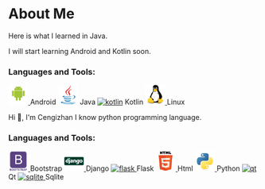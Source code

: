 # About Me
Here is what I learned in Java.

I will start learning Android and Kotlin soon.

<h3 align="left">Languages and Tools:</h3>
<p align="left"> <a href="" target="_blank"> <img src="https://raw.githubusercontent.com/devicons/devicon/master/icons/android/android-original-wordmark.svg" alt="android" width="40" height="40"/> </a>  Android 
<a href="" target="_blank"> <img src="https://raw.githubusercontent.com/devicons/devicon/master/icons/java/java-original.svg" alt="java" width="40" height="40"/></a> Java 
<a href="" target="_blank"> <img src="https://www.vectorlogo.zone/logos/kotlinlang/kotlinlang-icon.svg" alt="kotlin" width="40" height="40"/></a>  Kotlin 
<a href="" target="_blank"> <img src="https://raw.githubusercontent.com/devicons/devicon/master/icons/linux/linux-original.svg" alt="linux" width="40" height="40"/> </a> Linux

  
Hi 👋, I'm Cengizhan
I know python programming language.

<h3 align="left">Languages and Tools:</h3>
<p align="left"> <a href="" target="_blank"> <img src="https://raw.githubusercontent.com/devicons/devicon/master/icons/bootstrap/bootstrap-plain-wordmark.svg" alt="bootstrap" width="40" height="40"/> </a> Bootstrap 
<a href="" target="_blank"> <img src="https://raw.githubusercontent.com/devicons/devicon/master/icons/django/django-original.svg" alt="django" width="40" height="40"/> </a> Django
<a href="" target="_blank"> <img src="https://www.vectorlogo.zone/logos/pocoo_flask/pocoo_flask-icon.svg" alt="flask" width="40" height="40"/> </a> Flask
<a href="" target="_blank"> <img src="https://raw.githubusercontent.com/devicons/devicon/master/icons/html5/html5-original-wordmark.svg" alt="html5" width="40" height="40"/> </a> Html
<a href="" target="_blank"> <img src="https://raw.githubusercontent.com/devicons/devicon/master/icons/python/python-original.svg" alt="python" width="40" height="40"/> </a> Python
<a href="" target="_blank"> <img src="https://upload.wikimedia.org/wikipedia/commons/0/0b/Qt_logo_2016.svg" alt="qt" width="40" height="40"/> </a> Qt
<a href="https://www.sqlite.org/" target="_blank"> <img src="https://www.vectorlogo.zone/logos/sqlite/sqlite-icon.svg" alt="sqlite" width="40" height="40"/> </a> Sqlite </p>

